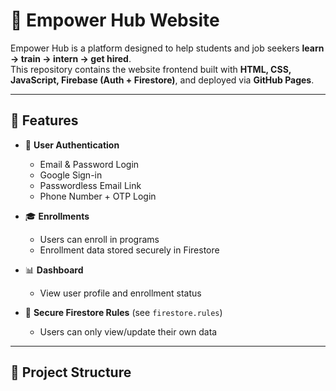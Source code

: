 # 📘 Empower Hub Website

Empower Hub is a platform designed to help students and job seekers **learn → train → intern → get hired**.  
This repository contains the website frontend built with **HTML, CSS, JavaScript, Firebase (Auth + Firestore)**, and deployed via **GitHub Pages**.

---

## 🚀 Features
- 🔑 **User Authentication**
  - Email & Password Login
  - Google Sign-in
  - Passwordless Email Link
  - Phone Number + OTP Login

- 🎓 **Enrollments**
  - Users can enroll in programs
  - Enrollment data stored securely in Firestore

- 📊 **Dashboard**
  - View user profile and enrollment status

- 🔐 **Secure Firestore Rules** (see `firestore.rules`)
  - Users can only view/update their own data

---

## 📂 Project Structure
